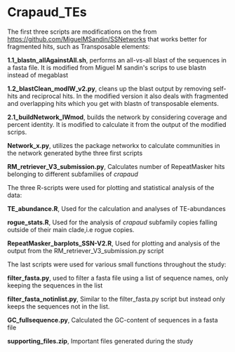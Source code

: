 # Crapaud_TEs




The first three scripts are modifications on the from  https://github.com/MiguelMSandin/SSNetworks that works better for fragmented hits, such as Transposable elements:

**1.1_blastn_allAgainstAll.sh**, performs an all-vs-all blast of the sequences in a fasta file. It is modified from Miguel M sandin's scrips to use blastn instead of megablast

**1.2_blastClean_modIW_v2.py**, cleans up the blast output by removing self-hits and reciprocal hits. In the modified version it also deals with fragmented and overlapping hits which you get with blastn of transposable elements.

**2.1_buildNetwork_IWmod**,  builds the network by considering coverage and percent identity. It is modified to calculate it from the output of the modified scrips.



**Network_x.py**, utilizes the package networkx to calculate communities in the network generated bythe three first scripts


**RM_retriever_V3_submission.py**, Calculates number of RepeatMasker hits belonging to different subfamilies of _crapaud_



The three R-scripts were used for plotting and statistical analysis of the data:

**TE_abundance.R**, Used for the calculation and analyses of TE-abundances

**rogue_stats.R**, Used for the analysis of _crapaud_ subfamily copies falling outside of their main clade,i.e rogue copies. 

**RepeatMasker_barplots_SSN-V2.R**, Used for plotting and analysis of the output from the RM_retriever_V3_submission.py script


The last scripts were used for various small functions throughout the study:

**filter_fasta.py**, used to filter a fasta file using a list of sequence names, only keeping the sequences in the list

**filter_fasta_notinlist.py**, Similar to the filter_fasta.py script but instead only keeps the sequences not in the list. 

**GC_fullsequence.py**, Calculated the GC-content of sequences in a fasta file


**supporting_files.zip**, Important files generated during the study
